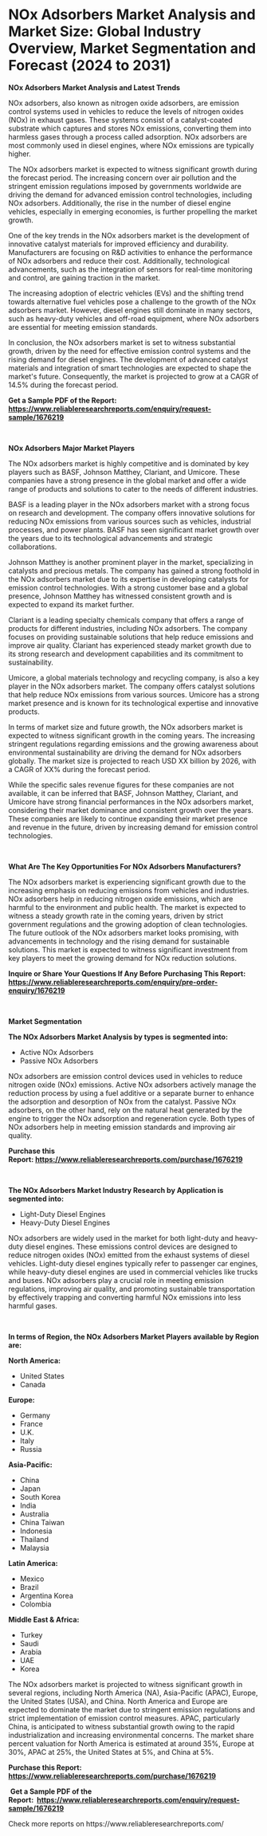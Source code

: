 <p><h1>NOx Adsorbers Market Analysis and Market Size: Global Industry Overview, Market Segmentation and Forecast (2024 to 2031)</h1></p><p><strong>NOx Adsorbers Market Analysis and Latest Trends</strong></p>
<p><p>NOx adsorbers, also known as nitrogen oxide adsorbers, are emission control systems used in vehicles to reduce the levels of nitrogen oxides (NOx) in exhaust gases. These systems consist of a catalyst-coated substrate which captures and stores NOx emissions, converting them into harmless gases through a process called adsorption. NOx adsorbers are most commonly used in diesel engines, where NOx emissions are typically higher.</p><p>The NOx adsorbers market is expected to witness significant growth during the forecast period. The increasing concern over air pollution and the stringent emission regulations imposed by governments worldwide are driving the demand for advanced emission control technologies, including NOx adsorbers. Additionally, the rise in the number of diesel engine vehicles, especially in emerging economies, is further propelling the market growth.</p><p>One of the key trends in the NOx adsorbers market is the development of innovative catalyst materials for improved efficiency and durability. Manufacturers are focusing on R&D activities to enhance the performance of NOx adsorbers and reduce their cost. Additionally, technological advancements, such as the integration of sensors for real-time monitoring and control, are gaining traction in the market.</p><p>The increasing adoption of electric vehicles (EVs) and the shifting trend towards alternative fuel vehicles pose a challenge to the growth of the NOx adsorbers market. However, diesel engines still dominate in many sectors, such as heavy-duty vehicles and off-road equipment, where NOx adsorbers are essential for meeting emission standards.</p><p>In conclusion, the NOx adsorbers market is set to witness substantial growth, driven by the need for effective emission control systems and the rising demand for diesel engines. The development of advanced catalyst materials and integration of smart technologies are expected to shape the market's future. Consequently, the market is projected to grow at a CAGR of 14.5% during the forecast period.</p></p>
<p><strong>Get a Sample PDF of the Report:&nbsp; <a href="https://www.reliableresearchreports.com/enquiry/request-sample/1676219">https://www.reliableresearchreports.com/enquiry/request-sample/1676219</a></strong></p>
<p>&nbsp;</p>
<p><strong>NOx Adsorbers Major Market Players</strong></p>
<p><p>The NOx adsorbers market is highly competitive and is dominated by key players such as BASF, Johnson Matthey, Clariant, and Umicore. These companies have a strong presence in the global market and offer a wide range of products and solutions to cater to the needs of different industries.</p><p>BASF is a leading player in the NOx adsorbers market with a strong focus on research and development. The company offers innovative solutions for reducing NOx emissions from various sources such as vehicles, industrial processes, and power plants. BASF has seen significant market growth over the years due to its technological advancements and strategic collaborations.</p><p>Johnson Matthey is another prominent player in the market, specializing in catalysts and precious metals. The company has gained a strong foothold in the NOx adsorbers market due to its expertise in developing catalysts for emission control technologies. With a strong customer base and a global presence, Johnson Matthey has witnessed consistent growth and is expected to expand its market further.</p><p>Clariant is a leading specialty chemicals company that offers a range of products for different industries, including NOx adsorbers. The company focuses on providing sustainable solutions that help reduce emissions and improve air quality. Clariant has experienced steady market growth due to its strong research and development capabilities and its commitment to sustainability.</p><p>Umicore, a global materials technology and recycling company, is also a key player in the NOx adsorbers market. The company offers catalyst solutions that help reduce NOx emissions from various sources. Umicore has a strong market presence and is known for its technological expertise and innovative products.</p><p>In terms of market size and future growth, the NOx adsorbers market is expected to witness significant growth in the coming years. The increasing stringent regulations regarding emissions and the growing awareness about environmental sustainability are driving the demand for NOx adsorbers globally. The market size is projected to reach USD XX billion by 2026, with a CAGR of XX% during the forecast period.</p><p>While the specific sales revenue figures for these companies are not available, it can be inferred that BASF, Johnson Matthey, Clariant, and Umicore have strong financial performances in the NOx adsorbers market, considering their market dominance and consistent growth over the years. These companies are likely to continue expanding their market presence and revenue in the future, driven by increasing demand for emission control technologies.</p></p>
<p>&nbsp;</p>
<p><strong>What Are The Key Opportunities For NOx Adsorbers Manufacturers?</strong></p>
<p><p>The NOx adsorbers market is experiencing significant growth due to the increasing emphasis on reducing emissions from vehicles and industries. NOx adsorbers help in reducing nitrogen oxide emissions, which are harmful to the environment and public health. The market is expected to witness a steady growth rate in the coming years, driven by strict government regulations and the growing adoption of clean technologies. The future outlook of the NOx adsorbers market looks promising, with advancements in technology and the rising demand for sustainable solutions. This market is expected to witness significant investment from key players to meet the growing demand for NOx reduction solutions.</p></p>
<p><strong>Inquire or Share Your Questions If Any Before Purchasing This Report: <a href="https://www.reliableresearchreports.com/enquiry/pre-order-enquiry/1676219">https://www.reliableresearchreports.com/enquiry/pre-order-enquiry/1676219</a></strong></p>
<p>&nbsp;</p>
<p><strong>Market Segmentation</strong></p>
<p><strong>The NOx Adsorbers Market Analysis by types is segmented into:</strong></p>
<p><ul><li>Active NOx Adsorbers</li><li>Passive NOx Adsorbers</li></ul></p>
<p><p>NOx adsorbers are emission control devices used in vehicles to reduce nitrogen oxide (NOx) emissions. Active NOx adsorbers actively manage the reduction process by using a fuel additive or a separate burner to enhance the adsorption and desorption of NOx from the catalyst. Passive NOx adsorbers, on the other hand, rely on the natural heat generated by the engine to trigger the NOx adsorption and regeneration cycle. Both types of NOx adsorbers help in meeting emission standards and improving air quality.</p></p>
<p><strong>Purchase this Report:&nbsp;<a href="https://www.reliableresearchreports.com/purchase/1676219">https://www.reliableresearchreports.com/purchase/1676219</a></strong></p>
<p>&nbsp;</p>
<p><strong>The NOx Adsorbers Market Industry Research by Application is segmented into:</strong></p>
<p><ul><li>Light-Duty Diesel Engines</li><li>Heavy-Duty Diesel Engines</li></ul></p>
<p><p>NOx adsorbers are widely used in the market for both light-duty and heavy-duty diesel engines. These emissions control devices are designed to reduce nitrogen oxides (NOx) emitted from the exhaust systems of diesel vehicles. Light-duty diesel engines typically refer to passenger car engines, while heavy-duty diesel engines are used in commercial vehicles like trucks and buses. NOx adsorbers play a crucial role in meeting emission regulations, improving air quality, and promoting sustainable transportation by effectively trapping and converting harmful NOx emissions into less harmful gases.</p></p>
<p>&nbsp;</p>
<p><strong>In terms of Region, the NOx Adsorbers Market Players available by Region are:</strong></p>
<p>
    <p> <strong> North America: </strong>
        <ul>
            <li>United States</li>
            <li>Canada</li>
        </ul>
        </p> 
    <p> <strong> Europe: </strong>
        <ul>
            <li>Germany</li>
            <li>France</li>
            <li>U.K.</li>
            <li>Italy</li>
            <li>Russia</li>
        </ul>
        </p> 
    <p> <strong> Asia-Pacific: </strong>
        <ul>
            <li>China</li>
            <li>Japan</li>
            <li>South Korea</li>
            <li>India</li>
            <li>Australia</li>
            <li>China Taiwan</li>
            <li>Indonesia</li>
            <li>Thailand</li>
            <li>Malaysia</li>
        </ul>
        </p> 
    <p> <strong> Latin America: </strong>
        <ul>
            <li>Mexico</li>
            <li>Brazil</li>
            <li>Argentina Korea</li>
            <li>Colombia</li>
        </ul>
        </p> 
    <p> <strong> Middle East & Africa: </strong>
        <ul>
            <li>Turkey</li>
            <li>Saudi</li>
            <li>Arabia</li>
            <li>UAE</li>
            <li>Korea</li>
        </ul>
    </p>
    </p>
<p><p>The NOx adsorbers market is projected to witness significant growth in several regions, including North America (NA), Asia-Pacific (APAC), Europe, the United States (USA), and China. North America and Europe are expected to dominate the market due to stringent emission regulations and strict implementation of emission control measures. APAC, particularly China, is anticipated to witness substantial growth owing to the rapid industrialization and increasing environmental concerns. The market share percent valuation for North America is estimated at around 35%, Europe at 30%, APAC at 25%, the United States at 5%, and China at 5%.</p></p>
<p><strong>Purchase this Report: <a href="https://www.reliableresearchreports.com/purchase/1676219">https://www.reliableresearchreports.com/purchase/1676219</a></strong></p>
<p>&nbsp;<strong>Get a Sample PDF of the Report:&nbsp;&nbsp;<a href="https://www.reliableresearchreports.com/enquiry/request-sample/1676219">https://www.reliableresearchreports.com/enquiry/request-sample/1676219</a></strong></p>
<p><strong></strong></p>
<p>Check more reports on https://www.reliableresearchreports.com/</p>